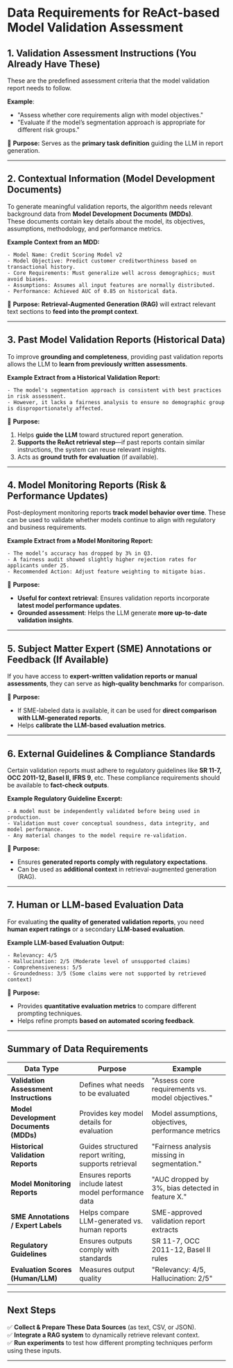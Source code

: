 # Data Requirements for ReAct-based Model Validation Assessment

## 1. Validation Assessment Instructions (You Already Have These)
These are the predefined assessment criteria that the model validation report needs to follow.

**Example**:  
- "Assess whether core requirements align with model objectives."
- "Evaluate if the model’s segmentation approach is appropriate for different risk groups."

📌 **Purpose:** Serves as the **primary task definition** guiding the LLM in report generation.

---

## 2. Contextual Information (Model Development Documents)
To generate meaningful validation reports, the algorithm needs relevant background data from **Model Development Documents (MDDs)**.  
These documents contain key details about the model, its objectives, assumptions, methodology, and performance metrics.

**Example Context from an MDD:**
```
- Model Name: Credit Scoring Model v2
- Model Objective: Predict customer creditworthiness based on transactional history.
- Core Requirements: Must generalize well across demographics; must avoid biases.
- Assumptions: Assumes all input features are normally distributed.
- Performance: Achieved AUC of 0.85 on historical data.
```

📌 **Purpose:** **Retrieval-Augmented Generation (RAG)** will extract relevant text sections to **feed into the prompt context**.

---

## 3. Past Model Validation Reports (Historical Data)
To improve **grounding and completeness**, providing past validation reports allows the LLM to **learn from previously written assessments**.

**Example Extract from a Historical Validation Report:**
```
- The model's segmentation approach is consistent with best practices in risk assessment.
- However, it lacks a fairness analysis to ensure no demographic group is disproportionately affected.
```

📌 **Purpose:**  
1. Helps **guide the LLM** toward structured report generation.  
2. **Supports the ReAct retrieval step**—if past reports contain similar instructions, the system can reuse relevant insights.  
3. Acts as **ground truth for evaluation** (if available).

---

## 4. Model Monitoring Reports (Risk & Performance Updates)
Post-deployment monitoring reports **track model behavior over time**. These can be used to validate whether models continue to align with regulatory and business requirements.

**Example Extract from a Model Monitoring Report:**
```
- The model’s accuracy has dropped by 3% in Q3.
- A fairness audit showed slightly higher rejection rates for applicants under 25.
- Recommended Action: Adjust feature weighting to mitigate bias.
```

📌 **Purpose:**  
- **Useful for context retrieval**: Ensures validation reports incorporate **latest model performance updates**.
- **Grounded assessment**: Helps the LLM generate **more up-to-date validation insights**.

---

## 5. Subject Matter Expert (SME) Annotations or Feedback (If Available)
If you have access to **expert-written validation reports or manual assessments**, they can serve as **high-quality benchmarks** for comparison.

📌 **Purpose:**  
- If SME-labeled data is available, it can be used for **direct comparison with LLM-generated reports**.
- Helps **calibrate the LLM-based evaluation metrics**.

---

## 6. External Guidelines & Compliance Standards
Certain validation reports must adhere to regulatory guidelines like **SR 11-7, OCC 2011-12, Basel II, IFRS 9**, etc. These compliance requirements should be available to **fact-check outputs**.

**Example Regulatory Guideline Excerpt:**
```
- A model must be independently validated before being used in production.
- Validation must cover conceptual soundness, data integrity, and model performance.
- Any material changes to the model require re-validation.
```

📌 **Purpose:**  
- Ensures **generated reports comply with regulatory expectations**.
- Can be used as **additional context** in retrieval-augmented generation (RAG).

---

## 7. Human or LLM-based Evaluation Data
For evaluating **the quality of generated validation reports**, you need **human expert ratings** or a secondary **LLM-based evaluation**.

**Example LLM-based Evaluation Output:**
```
- Relevancy: 4/5
- Hallucination: 2/5 (Moderate level of unsupported claims)
- Comprehensiveness: 5/5
- Groundedness: 3/5 (Some claims were not supported by retrieved context)
```

📌 **Purpose:**  
- Provides **quantitative evaluation metrics** to compare different prompting techniques.
- Helps refine prompts **based on automated scoring feedback**.

---

## Summary of Data Requirements

| **Data Type**                        | **Purpose**                                              | **Example** |
|--------------------------------------|---------------------------------------------------------|-------------|
| **Validation Assessment Instructions** | Defines what needs to be evaluated                     | "Assess core requirements vs. model objectives." |
| **Model Development Documents (MDDs)** | Provides key model details for evaluation              | Model assumptions, objectives, performance metrics |
| **Historical Validation Reports**    | Guides structured report writing, supports retrieval   | "Fairness analysis missing in segmentation." |
| **Model Monitoring Reports**         | Ensures reports include latest model performance data  | "AUC dropped by 3%, bias detected in feature X." |
| **SME Annotations / Expert Labels**  | Helps compare LLM-generated vs. human reports         | SME-approved validation report extracts |
| **Regulatory Guidelines**            | Ensures outputs comply with standards                 | SR 11-7, OCC 2011-12, Basel II rules |
| **Evaluation Scores (Human/LLM)**    | Measures output quality                                | "Relevancy: 4/5, Hallucination: 2/5" |

---

## Next Steps
✅ **Collect & Prepare These Data Sources** (as text, CSV, or JSON).  
✅ **Integrate a RAG system** to dynamically retrieve relevant context.  
✅ **Run experiments** to test how different prompting techniques perform using these inputs.  

---

